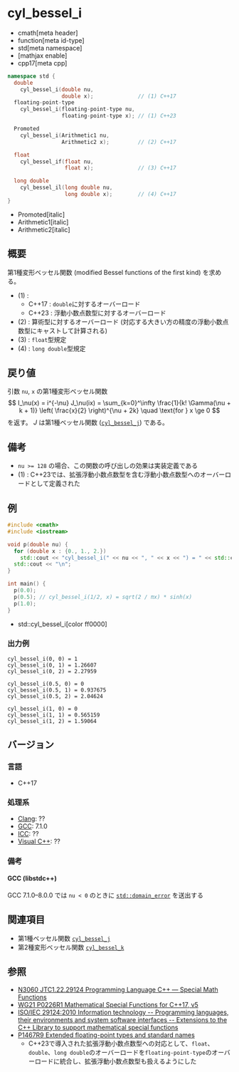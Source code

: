 # cyl_bessel_i
* cmath[meta header]
* function[meta id-type]
* std[meta namespace]
* [mathjax enable]
* cpp17[meta cpp]

```cpp
namespace std {
  double
    cyl_bessel_i(double nu,
                 double x);              // (1) C++17
  floating-point-type
    cyl_bessel_i(floating-point-type nu,
                 floating-point-type x); // (1) C++23

  Promoted
    cyl_bessel_i(Arithmetic1 nu,
                 Arithmetic2 x);         // (2) C++17

  float
    cyl_bessel_if(float nu,
                  float x);              // (3) C++17

  long double
    cyl_bessel_il(long double nu,
                  long double x);        // (4) C++17
}
```
* Promoted[italic]
* Arithmetic1[italic]
* Arithmetic2[italic]

## 概要
第1種変形ベッセル関数 (modified Bessel functions of the first kind) を求める。

- (1) :
    - C++17 : `double`に対するオーバーロード
    - C++23 : 浮動小数点数型に対するオーバーロード
- (2) : 算術型に対するオーバーロード (対応する大きい方の精度の浮動小数点数型にキャストして計算される)
- (3) : `float`型規定
- (4) : `long double`型規定


## 戻り値
引数 `nu`, `x` の第1種変形ベッセル関数
$$
I_\nu(x) = i^{-\nu} J_\nu(ix) = \sum_{k=0}^\infty \frac{1}{k! \Gamma(\nu + k + 1)} \left( \frac{x}{2} \right)^{\nu + 2k}
\quad \text{for } x \ge 0
$$
を返す。
$J$ は第1種ベッセル関数 ([`cyl_bessel_j`](cyl_bessel_j.md)) である。


## 備考
- `nu >= 128` の場合、この関数の呼び出しの効果は実装定義である
- (1) : C++23では、拡張浮動小数点数型を含む浮動小数点数型へのオーバーロードとして定義された


## 例
```cpp example
#include <cmath>
#include <iostream>

void p(double nu) {
  for (double x : {0., 1., 2.})
    std::cout << "cyl_bessel_i(" << nu << ", " << x << ") = " << std::cyl_bessel_i(nu, x) << "\n";
  std::cout << "\n";
}

int main() {
  p(0.0);
  p(0.5); // cyl_bessel_i(1/2, x) = sqrt(2 / πx) * sinh(x)
  p(1.0);
}
```
* std::cyl_bessel_i[color ff0000]

### 出力例
```
cyl_bessel_i(0, 0) = 1
cyl_bessel_i(0, 1) = 1.26607
cyl_bessel_i(0, 2) = 2.27959

cyl_bessel_i(0.5, 0) = 0
cyl_bessel_i(0.5, 1) = 0.937675
cyl_bessel_i(0.5, 2) = 2.04624

cyl_bessel_i(1, 0) = 0
cyl_bessel_i(1, 1) = 0.565159
cyl_bessel_i(1, 2) = 1.59064

```


## バージョン
### 言語
- C++17

### 処理系
- [Clang](/implementation.md#clang): ??
- [GCC](/implementation.md#gcc): 7.1.0
- [ICC](/implementation.md#icc): ??
- [Visual C++](/implementation.md#visual_cpp): ??


### 備考
#### GCC (libstdc++)
GCC 7.1.0–8.0.0 では `nu < 0` のときに [`std::domain_error`](/reference/stdexcept.md) を送出する


## 関連項目
- 第1種ベッセル関数 [`cyl_bessel_j`](cyl_bessel_j.md)
- 第2種変形ベッセル関数 [`cyl_bessel_k`](cyl_bessel_k.md)


## 参照
- [N3060 JTC1.22.29124 Programming Language C++ — Special Math Functions](http://www.open-std.org/jtc1/sc22/wg21/docs/papers/2010/n3060.pdf)
- [WG21 P0226R1 Mathematical Special Functions for C++17, v5](https://isocpp.org/files/papers/P0226R1.pdf)
- [ISO/IEC 29124:2010 Information technology -- Programming languages, their environments and system software interfaces -- Extensions to the C++ Library to support mathematical special functions](https://www.iso.org/standard/50511.html)
- [P1467R9 Extended floating-point types and standard names](https://www.open-std.org/jtc1/sc22/wg21/docs/papers/2022/p1467r9.html)
    - C++23で導入された拡張浮動小数点数型への対応として、`float`、`double`、`long double`のオーバーロードを`floating-point-type`のオーバーロードに統合し、拡張浮動小数点数型も扱えるようにした
